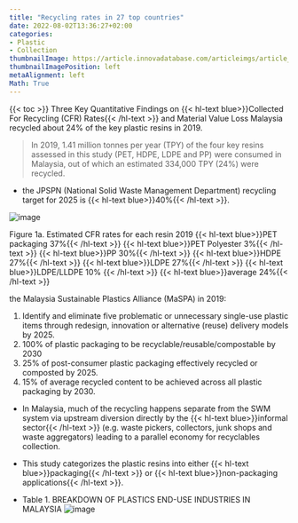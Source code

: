 ```yaml
---
title: "Recycling rates in 27 top countries"
date: 2022-08-02T13:36:27+02:00
categories:
- Plastic
- Collection
thumbnailImage: https://article.innovadatabase.com/articleimgs/article_images/637733585884645051recycling.jpg
thumbnailImagePosition: left
metaAlignment: left
Math: True
---
```

<!--more-->
{{< toc >}}
Three Key Quantitative Findings on {{< hl-text blue>}}Collected For Recycling (CFR) Rates{{< /hl-text >}} and Material Value Loss
Malaysia recycled about 24% of the key plastic resins in 2019.
> In 2019, 1.41 million tonnes per year (TPY) of the four key resins assessed in this study (PET, HDPE, LDPE and PP) were consumed in Malaysia, out of which an estimated 334,000 TPY (24%) were recycled.

* the JPSPN (National Solid Waste Management Department) recycling target for 2025 is {{< hl-text blue>}}40%{{< /hl-text >}}.

![image](https://user-images.githubusercontent.com/65668613/182415459-37f4636a-9120-44a8-a65b-c38bd223e6c5.png)

Figure 1a. Estimated CFR rates for each resin 2019
{{< hl-text blue>}}PET packaging 37%{{< /hl-text >}}
{{< hl-text blue>}}PET Polyester 3%{{< /hl-text >}}
{{< hl-text blue>}}PP 30%{{< /hl-text >}}
{{< hl-text blue>}}HDPE 27%{{< /hl-text >}}
{{< hl-text blue>}}LDPE 27%{{< /hl-text >}}
{{< hl-text blue>}}LDPE/LLDPE 10% {{< /hl-text >}}
{{< hl-text blue>}}average 24%{{< /hl-text >}}

the Malaysia Sustainable Plastics Alliance (MaSPA) in 2019:
1. Identify and eliminate five problematic or unnecessary single-use plastic items through redesign, innovation or alternative (reuse) delivery models by 2025.
2. 100% of plastic packaging to be recyclable/reusable/compostable by 2030
3. 25% of post-consumer plastic packaging effectively recycled or composted by 2025.
4. 15% of average recycled content to be achieved across all plastic packaging by 2030.

* In Malaysia, much of the recycling happens separate from the SWM system via upstream diversion directly by the {{< hl-text blue>}}informal sector{{< /hl-text >}} (e.g. waste pickers, collectors, junk shops and waste aggregators) leading to a parallel economy for recyclables collection.

* This study categorizes the plastic resins into either {{< hl-text blue>}}packaging{{< /hl-text >}} or {{< hl-text blue>}}non-packaging applications{{< /hl-text >}}.

* Table 1. BREAKDOWN OF PLASTICS END-USE INDUSTRIES IN MALAYSIA
![image](https://user-images.githubusercontent.com/65668613/182458658-189e3d90-9b84-4e02-b516-d45469f4fbe6.png)

#
